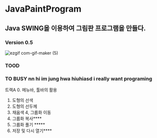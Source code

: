 # JavaPaintProgram
## Java SWING을 이용하여 그림판 프로그램을 만들다. 
### Version 0.5
![ezgif com-gif-maker (5)](https://user-images.githubusercontent.com/26569299/118835985-717aa880-b8fe-11eb-898a-7799cf2efebd.gif)
### TOOD 
### TO BUSY nn hi im jung hwa hiuhiasd i really want programing 
 트랙A
0. 메뉴바, 툴바의 활용
1. 도형의 선색
2. 도형의 선두께
3. 채움색
4, 그룹화 이동
5. 그룹화 복사****
6. 그룹화 풀기 *****
7. 저장 및 다시 열기****

